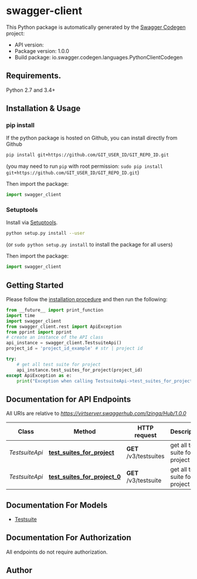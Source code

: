 # swagger-client

This Python package is automatically generated by the [Swagger Codegen](https://github.com/swagger-api/swagger-codegen) project:

- API version: 
- Package version: 1.0.0
- Build package: io.swagger.codegen.languages.PythonClientCodegen

## Requirements.

Python 2.7 and 3.4+

## Installation & Usage
### pip install

If the python package is hosted on Github, you can install directly from Github

```sh
pip install git+https://github.com/GIT_USER_ID/GIT_REPO_ID.git
```
(you may need to run `pip` with root permission: `sudo pip install git+https://github.com/GIT_USER_ID/GIT_REPO_ID.git`)

Then import the package:
```python
import swagger_client 
```

### Setuptools

Install via [Setuptools](http://pypi.python.org/pypi/setuptools).

```sh
python setup.py install --user
```
(or `sudo python setup.py install` to install the package for all users)

Then import the package:
```python
import swagger_client
```

## Getting Started

Please follow the [installation procedure](#installation--usage) and then run the following:

```python
from __future__ import print_function
import time
import swagger_client
from swagger_client.rest import ApiException
from pprint import pprint
# create an instance of the API class
api_instance = swagger_client.TestsuiteApi()
project_id = 'project_id_example' # str | project id

try:
    # get all test suite for project
    api_instance.test_suites_for_project(project_id)
except ApiException as e:
    print("Exception when calling TestsuiteApi->test_suites_for_project: %s\n" % e)

```

## Documentation for API Endpoints

All URIs are relative to *https://virtserver.swaggerhub.com/Izinga/Hub/1.0.0*

Class | Method | HTTP request | Description
------------ | ------------- | ------------- | -------------
*TestsuiteApi* | [**test_suites_for_project**](docs/TestsuiteApi.md#test_suites_for_project) | **GET** /v3/testsuites | get all test suite for project
*TestsuiteApi* | [**test_suites_for_project_0**](docs/TestsuiteApi.md#test_suites_for_project_0) | **GET** /v3/testsuite | get all test suite for project


## Documentation For Models

 - [Testsuite](docs/Testsuite.md)


## Documentation For Authorization

 All endpoints do not require authorization.


## Author




